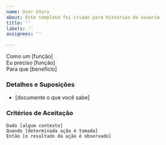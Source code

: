 ```yaml
---
name: User Story
about: Este template foi criado para historias de usuario
title: ''
labels: ''
assignees: ''

---
```


Como um [função]  
Eu preciso [função]  
Para que [benefício]  
   
 ### Detalhes e Suposições
 * [documente o que você sabe]

   
 ### Critérios de Aceitação  
   
 ```pepino
 Dado [algum contexto]
 Quando [determinada ação é tomada]
 Então [o resultado da ação é observado]
 ```
